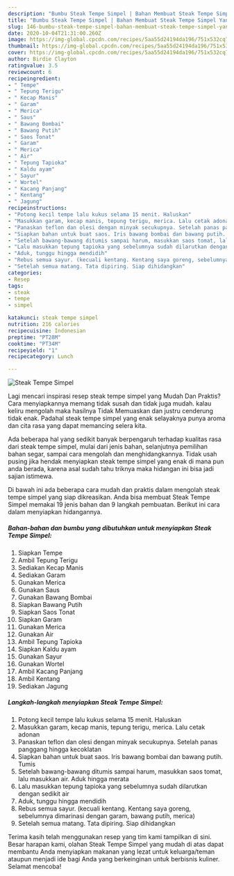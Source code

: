 ```yaml
---
description: "Bumbu Steak Tempe Simpel | Bahan Membuat Steak Tempe Simpel Yang Enak Dan Mudah"
title: "Bumbu Steak Tempe Simpel | Bahan Membuat Steak Tempe Simpel Yang Enak Dan Mudah"
slug: 146-bumbu-steak-tempe-simpel-bahan-membuat-steak-tempe-simpel-yang-enak-dan-mudah
date: 2020-10-04T21:31:00.260Z
image: https://img-global.cpcdn.com/recipes/5aa55d24194da196/751x532cq70/steak-tempe-simpel-foto-resep-utama.jpg
thumbnail: https://img-global.cpcdn.com/recipes/5aa55d24194da196/751x532cq70/steak-tempe-simpel-foto-resep-utama.jpg
cover: https://img-global.cpcdn.com/recipes/5aa55d24194da196/751x532cq70/steak-tempe-simpel-foto-resep-utama.jpg
author: Birdie Clayton
ratingvalue: 3.5
reviewcount: 6
recipeingredient:
- " Tempe"
- " Tepung Terigu"
- " Kecap Manis"
- " Garam"
- " Merica"
- " Saus"
- " Bawang Bombai"
- " Bawang Putih"
- " Saos Tonat"
- " Garam"
- " Merica"
- " Air"
- " Tepung Tapioka"
- " Kaldu ayam"
- " Sayur"
- " Wortel"
- " Kacang Panjang"
- " Kentang"
- " Jagung"
recipeinstructions:
- "Potong kecil tempe lalu kukus selama 15 menit. Haluskan"
- "Masukkan garam, kecap manis, tepung terigu, merica. Lalu cetak adonan"
- "Panaskan teflon dan olesi dengan minyak secukupnya. Setelah panas panggang hingga kecoklatan"
- "Siapkan bahan untuk buat saos. Iris bawang bombai dan bawang putih. Tumis"
- "Setelah bawang-bawang ditumis sampai harum, masukkan saos tomat, lalu masukkan air. Aduk hingga merata"
- "Lalu masukkan tepung tapioka yang sebelumnya sudah dilarutkan dengan sedikit air"
- "Aduk, tunggu hingga mendidih"
- "Rebus semua sayur. (kecuali kentang. Kentang saya goreng, sebelumnya dimarinasi dengan garam, bawang putih, merica)"
- "Setelah semua matang. Tata dipiring. Siap dihidangkan"
categories:
- Resep
tags:
- steak
- tempe
- simpel

katakunci: steak tempe simpel 
nutrition: 216 calories
recipecuisine: Indonesian
preptime: "PT28M"
cooktime: "PT34M"
recipeyield: "1"
recipecategory: Lunch

---
```



![Steak Tempe Simpel](https://img-global.cpcdn.com/recipes/5aa55d24194da196/751x532cq70/steak-tempe-simpel-foto-resep-utama.jpg)

Lagi mencari inspirasi resep steak tempe simpel yang Mudah Dan Praktis? Cara menyiapkannya memang tidak susah dan tidak juga mudah. kalau keliru mengolah maka hasilnya Tidak Memuaskan dan justru cenderung tidak enak. Padahal steak tempe simpel yang enak selayaknya punya aroma dan cita rasa yang dapat memancing selera kita.

Ada beberapa hal yang sedikit banyak berpengaruh terhadap kualitas rasa dari steak tempe simpel, mulai dari jenis bahan, selanjutnya pemilihan bahan segar, sampai cara mengolah dan menghidangkannya. Tidak usah pusing jika hendak menyiapkan steak tempe simpel yang enak di mana pun anda berada, karena asal sudah tahu triknya maka hidangan ini bisa jadi sajian istimewa.




Di bawah ini ada beberapa cara mudah dan praktis dalam mengolah steak tempe simpel yang siap dikreasikan. Anda bisa membuat Steak Tempe Simpel memakai 19 jenis bahan dan 9 langkah pembuatan. Berikut ini cara dalam menyiapkan hidangannya.

<!--inarticleads1-->

##### Bahan-bahan dan bumbu yang dibutuhkan untuk menyiapkan Steak Tempe Simpel:

1. Siapkan  Tempe
1. Ambil  Tepung Terigu
1. Sediakan  Kecap Manis
1. Sediakan  Garam
1. Gunakan  Merica
1. Gunakan  Saus
1. Gunakan  Bawang Bombai
1. Siapkan  Bawang Putih
1. Siapkan  Saos Tonat
1. Siapkan  Garam
1. Gunakan  Merica
1. Gunakan  Air
1. Ambil  Tepung Tapioka
1. Siapkan  Kaldu ayam
1. Gunakan  Sayur
1. Gunakan  Wortel
1. Ambil  Kacang Panjang
1. Ambil  Kentang
1. Sediakan  Jagung




<!--inarticleads2-->

##### Langkah-langkah menyiapkan Steak Tempe Simpel:

1. Potong kecil tempe lalu kukus selama 15 menit. Haluskan
1. Masukkan garam, kecap manis, tepung terigu, merica. Lalu cetak adonan
1. Panaskan teflon dan olesi dengan minyak secukupnya. Setelah panas panggang hingga kecoklatan
1. Siapkan bahan untuk buat saos. Iris bawang bombai dan bawang putih. Tumis
1. Setelah bawang-bawang ditumis sampai harum, masukkan saos tomat, lalu masukkan air. Aduk hingga merata
1. Lalu masukkan tepung tapioka yang sebelumnya sudah dilarutkan dengan sedikit air
1. Aduk, tunggu hingga mendidih
1. Rebus semua sayur. (kecuali kentang. Kentang saya goreng, sebelumnya dimarinasi dengan garam, bawang putih, merica)
1. Setelah semua matang. Tata dipiring. Siap dihidangkan




Terima kasih telah menggunakan resep yang tim kami tampilkan di sini. Besar harapan kami, olahan Steak Tempe Simpel yang mudah di atas dapat membantu Anda menyiapkan makanan yang lezat untuk keluarga/teman ataupun menjadi ide bagi Anda yang berkeinginan untuk berbisnis kuliner. Selamat mencoba!

